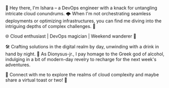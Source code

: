 

👋 Hey there, I'm Ishara – a DevOps engineer with a knack for untangling intricate cloud conundrums. 🌩️ When I'm not orchestrating seamless deployments or optimizing infrastructures, you can find me diving into the intriguing depths of complex challenges. 🧩

🌐 Cloud enthusiast | DevOps magician | Weekend wanderer 🍻

🛠️ Crafting solutions in the digital realm by day, unwinding with a drink in hand by night. 🌙 As Dionysus-jr., I pay homage to the Greek god of alcohol, indulging in a bit of modern-day revelry to recharge for the next week's adventures.

🔗 Connect with me to explore the realms of cloud complexity and maybe share a virtual toast or two! 🥂
<!---
Dionysus-jr/Dionysus-jr is a ✨ special ✨ repository because its `README.md` (this file) appears on your GitHub profile.
You can click the Preview link to take a look at your changes.
--->
